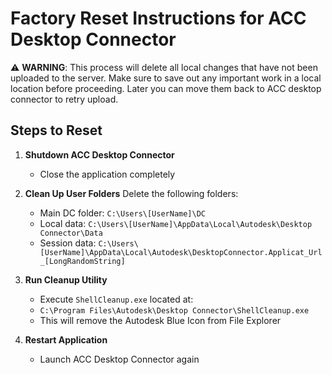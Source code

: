 # Factory Reset Instructions for ACC Desktop Connector

⚠️ **WARNING**: This process will delete all local changes that have not been uploaded to the server. Make sure to save out any important work in a local location before proceeding. Later you can move them back to ACC desktop connector to retry upload.

## Steps to Reset

1. **Shutdown ACC Desktop Connector**
   - Close the application completely

2. **Clean Up User Folders** 
   Delete the following folders:
   - Main DC folder: `C:\Users\[UserName]\DC`
   - Local data: `C:\Users\[UserName]\AppData\Local\Autodesk\Desktop Connector\Data`
   - Session data: `C:\Users\[UserName]\AppData\Local\Autodesk\DesktopConnector.Applicat_Url_[LongRandomString]`

3. **Run Cleanup Utility**
   - Execute `ShellCleanup.exe` located at:
   - `C:\Program Files\Autodesk\Desktop Connector\ShellCleanup.exe`
   - This will remove the Autodesk Blue Icon from File Explorer

4. **Restart Application**
   - Launch ACC Desktop Connector again
